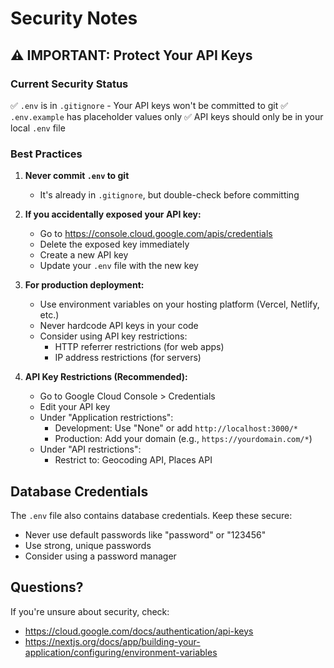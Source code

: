 # Security Notes

## ⚠️ IMPORTANT: Protect Your API Keys

### Current Security Status

✅ `.env` is in `.gitignore` - Your API keys won't be committed to git
✅ `.env.example` has placeholder values only
✅ API keys should only be in your local `.env` file

### Best Practices

1. **Never commit `.env` to git**
   - It's already in `.gitignore`, but double-check before committing

2. **If you accidentally exposed your API key:**
   - Go to https://console.cloud.google.com/apis/credentials
   - Delete the exposed key immediately
   - Create a new API key
   - Update your `.env` file with the new key

3. **For production deployment:**
   - Use environment variables on your hosting platform (Vercel, Netlify, etc.)
   - Never hardcode API keys in your code
   - Consider using API key restrictions:
     - HTTP referrer restrictions (for web apps)
     - IP address restrictions (for servers)

4. **API Key Restrictions (Recommended):**
   - Go to Google Cloud Console > Credentials
   - Edit your API key
   - Under "Application restrictions":
     - Development: Use "None" or add `http://localhost:3000/*`
     - Production: Add your domain (e.g., `https://yourdomain.com/*`)
   - Under "API restrictions":
     - Restrict to: Geocoding API, Places API

## Database Credentials

The `.env` file also contains database credentials. Keep these secure:
- Never use default passwords like "password" or "123456"
- Use strong, unique passwords
- Consider using a password manager

## Questions?

If you're unsure about security, check:
- https://cloud.google.com/docs/authentication/api-keys
- https://nextjs.org/docs/app/building-your-application/configuring/environment-variables
